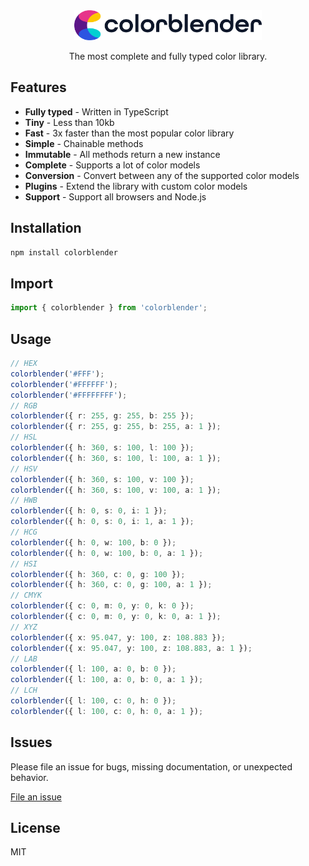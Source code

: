 <div align="center">
  <img src="./logo.png" width="300" />
  <p></p>

  <p>The most complete and fully typed color library.</p>
</div>

## Features

- **Fully typed** - Written in TypeScript
- **Tiny** - Less than 10kb
- **Fast** - 3x faster than the most popular color library
- **Simple** - Chainable methods
- **Immutable** - All methods return a new instance
- **Complete** - Supports a lot of color models
- **Conversion** - Convert between any of the supported color models
- **Plugins** - Extend the library with custom color models
- **Support** - Support all browsers and Node.js

## Installation

```bash
npm install colorblender
```

## Import

```typescript
import { colorblender } from 'colorblender';
```

## Usage

```typescript
// HEX
colorblender('#FFF');
colorblender('#FFFFFF');
colorblender('#FFFFFFFF');
// RGB
colorblender({ r: 255, g: 255, b: 255 });
colorblender({ r: 255, g: 255, b: 255, a: 1 });
// HSL
colorblender({ h: 360, s: 100, l: 100 });
colorblender({ h: 360, s: 100, l: 100, a: 1 });
// HSV
colorblender({ h: 360, s: 100, v: 100 });
colorblender({ h: 360, s: 100, v: 100, a: 1 });
// HWB
colorblender({ h: 0, s: 0, i: 1 });
colorblender({ h: 0, s: 0, i: 1, a: 1 });
// HCG
colorblender({ h: 0, w: 100, b: 0 });
colorblender({ h: 0, w: 100, b: 0, a: 1 });
// HSI
colorblender({ h: 360, c: 0, g: 100 });
colorblender({ h: 360, c: 0, g: 100, a: 1 });
// CMYK
colorblender({ c: 0, m: 0, y: 0, k: 0 });
colorblender({ c: 0, m: 0, y: 0, k: 0, a: 1 });
// XYZ
colorblender({ x: 95.047, y: 100, z: 108.883 });
colorblender({ x: 95.047, y: 100, z: 108.883, a: 1 });
// LAB
colorblender({ l: 100, a: 0, b: 0 });
colorblender({ l: 100, a: 0, b: 0, a: 1 });
// LCH
colorblender({ l: 100, c: 0, h: 0 });
colorblender({ l: 100, c: 0, h: 0, a: 1 });
```

## Issues

Please file an issue for bugs, missing documentation, or unexpected behavior.

[File an issue](https://github.com/Skyleen77/colorblender/issues)

## License

MIT
